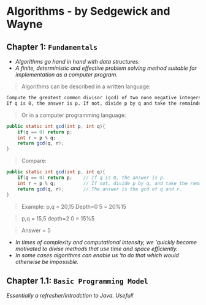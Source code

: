 # Algorithms - by Sedgewick and Wayne
## Chapter 1: `Fundamentals`

- *Algorithms go hand in hand with data structures.*
- *A finite, deterministic and effective problem solving method suitable for implementation as a computer program.*

> Algorithms can be described in a written language:
```txt
Compute the greatest common divisor (gcd) of two none negative integers, p and q, as follows:
If q is 0, the answer is p. If not, divide p by q and take the remainder, r. The answer is the gcd of q and r.
```

> Or in a computer programming language:
```java
public static int gcd(int p, int q){
    if(q == 0) return p;
    int r = p % q;
    return gcd(q, r);
}
```

> Compare:
```java
public static int gcd(int p, int q){
    if(q == 0) return p;    // If q is 0, the answer is p.
    int r = p % q;          // If not, divide p by q, and take the remainder, r.
    return gcd(q, r);       // The answer is the gcd of q and r.
}
```


>Example:
p,q = 20,15
Depth=0
5 = 20%15

>p,q = 15,5
depth=2
0 = 15%5

>Answer = 5


- *In times of complexity and computational intensity, we 'quickly become motivated to divise methods that use time and space efficiently.*
- *In some cases algorithms can enable us 'to do that which would otherwise be impossible.*

## Chapter 1.1: `Basic Programming Model`
*Essentially a refresher/introdction to Java. Useful!*